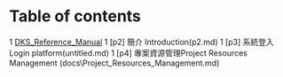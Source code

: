 # Table of contents

1 [DKS\_Reference\_Manual](README.md)
1 [p2] 簡介 Introduction(p2.md)
1 [p3] 系統登入 Login platform(untitled.md)
1 [p4] 專案資源管理Project Resources Management (docs\Project_Resources_Management.md)

